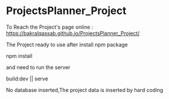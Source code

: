 # ProjectsPlanner_Project

To Reach the Project's page online : 
https://bakralqassab.github.io/ProjectsPlanner_Project/


The Project ready to use after install npm package

npm install

and need to run the server 

build:dev || serve

No database inserted,The project data is inserted by hard coding
